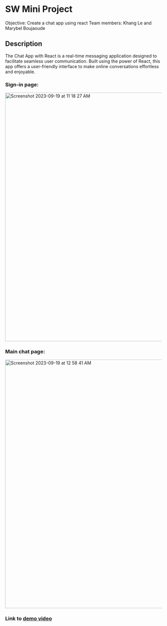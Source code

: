 # SW Mini Project
Objective: Create a chat app using react
Team members: Khang Le and Marybel Boujaoude

## Description
The Chat App with React is a real-time messaging application designed to facilitate seamless user communication. Built using the power of React, this app offers a user-friendly interface to make online conversations effortless and enjoyable.

### Sign-in page: 

<img width="800" alt="Screenshot 2023-09-19 at 11 18 27 AM" src="https://github.com/Khangxlei/EC463_Mini_Project/assets/91172956/cfd8b377-ca91-4af4-9de4-e298b227dd47">

### Main chat page: 

<img width="800" alt="Screenshot 2023-09-19 at 12 58 41 AM" src="https://github.com/Khangxlei/EC463_Mini_Project/assets/91172956/caf8b2a4-b276-4125-a3b7-d77666e293c2">

### Link to [demo video](https://drive.google.com/file/d/10pgVwTI59t4mTIqQv7qtJ8Ed07rdz_gs/view?usp=sharing)

